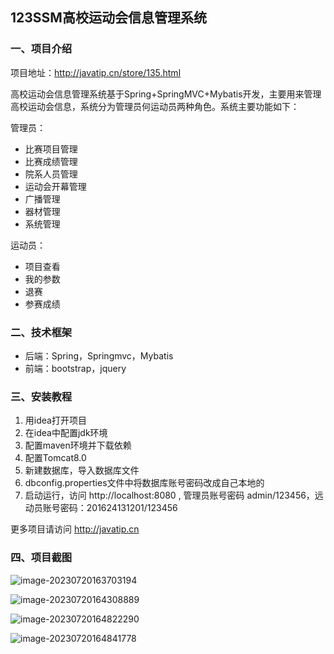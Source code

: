 ## 123SSM高校运动会信息管理系统

### 一、项目介绍

项目地址：http://javatip.cn/store/135.html

高校运动会信息管理系统基于Spring+SpringMVC+Mybatis开发，主要用来管理高校运动会信息，系统分为管理员何运动员两种角色。系统主要功能如下：

管理员：

- 比赛项目管理
- 比赛成绩管理
- 院系人员管理
- 运动会开幕管理
- 广播管理
- 器材管理
- 系统管理

运动员：

- 项目查看
- 我的参数
- 退赛
- 参赛成绩

### 二、技术框架

- 后端：Spring，Springmvc，Mybatis
- 前端：bootstrap，jquery

### 三、安装教程

1. 用idea打开项目
2. 在idea中配置jdk环境
3. 配置maven环境并下载依赖
4. 配置Tomcat8.0
5. 新建数据库，导入数据库文件
6. dbconfig.properties文件中将数据库账号密码改成自己本地的
7. 启动运行，访问 http://localhost:8080  , 管理员账号密码 admin/123456，远动员账号密码：201624131201/123456

更多项目请访问 http://javatip.cn

### 四、项目截图

![image-20230720163703194](http://image.javatip.cn/bysj/20230720163703.png)

![image-20230720164308889](http://image.javatip.cn/bysj/20230720164309.png)

![image-20230720164822290](http://image.javatip.cn/bysj/20230720164822.png)

![image-20230720164841778](http://image.javatip.cn/bysj/20230720164841.png)

